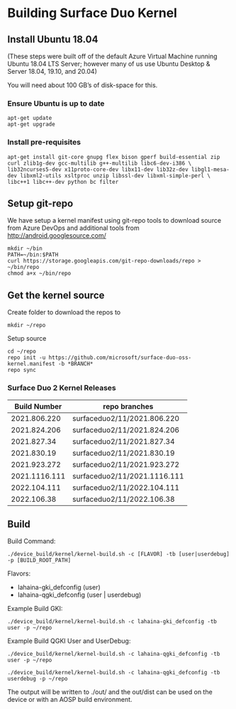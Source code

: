 # Building Surface Duo Kernel

## Install Ubuntu 18.04
(These steps were built off of the default Azure Virtual Machine running Ubuntu 18.04 LTS Server; however many of us use Ubuntu Desktop
& Server 18.04, 19.10, and 20.04)

You will need about 100 GB’s of disk-space for this.

### Ensure Ubuntu is up to date

```
apt-get update
apt-get upgrade
```

### Install pre-requisites

```
apt-get install git-core gnupg flex bison gperf build-essential zip curl zlib1g-dev gcc-multilib g++-multilib libc6-dev-i386 \
lib32ncurses5-dev x11proto-core-dev libx11-dev lib32z-dev libgl1-mesa-dev libxml2-utils xsltproc unzip libssl-dev libxml-simple-perl \
libc++1 libc++-dev python bc filter
```

## Setup git-repo

We have setup a kernel manifest using git-repo tools to download source
from Azure DevOps and additional tools from http://android.googlesource.com/

```
mkdir ~/bin
PATH=~/bin:$PATH
curl https://storage.googleapis.com/git-repo-downloads/repo > ~/bin/repo
chmod a+x ~/bin/repo
```

## Get the kernel source
Create folder to download the repos to

```
mkdir ~/repo
```

Setup source

```
cd ~/repo
repo init -u https://github.com/microsoft/surface-duo-oss-kernel.manifest -b *BRANCH*
repo sync
```

### Surface Duo 2 Kernel Releases

| Build Number | repo branches |
|-|-|
| 2021.806.220 | surfaceduo2/11/2021.806.220 |
| 2021.824.206 | surfaceduo2/11/2021.824.206 |
| 2021.827.34 | surfaceduo2/11/2021.827.34 |
| 2021.830.19 | surfaceduo2/11/2021.830.19 |
| 2021.923.272 | surfaceduo2/11/2021.923.272 |
| 2021.1116.111 | surfaceduo2/11/2021.1116.111 |
| 2022.104.111 | surfaceduo2/11/2022.104.111 |
| 2022.106.38 | surfaceduo2/11/2022.106.38 |

## Build

Build Command:
 ```
./device_build/kernel/kernel-build.sh -c [FLAVOR] -tb [user|userdebug] -p [BUILD_ROOT_PATH]
 ```

Flavors:
- lahaina-gki_defconfig (user)
- lahaina-qgki_defconfig (user | userdebug)
 
Example Build GKI:
```
./device_build/kernel/kernel-build.sh -c lahaina-gki_defconfig -tb user -p ~/repo
```
 
Example Build QGKI User and UserDebug:
```
./device_build/kernel/kernel-build.sh -c lahaina-qgki_defconfig -tb user -p ~/repo
```
```
./device_build/kernel/kernel-build.sh -c lahaina-qgki_defconfig -tb userdebug -p ~/repo
```

The output will be written to ./out/ and the out/dist can be used on the device or with an AOSP build environment.
